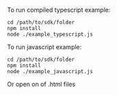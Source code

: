 To run compiled typescript example:

```
cd /path/to/sdk/folder
npm install
node ./example_typescript.js
```

To run javascript example:

```
cd /path/to/sdk/folder
npm install
node ./example_javascript.js
```

Or open on of .html files